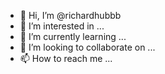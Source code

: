 - 👋 Hi, I’m @richardhubbb
- 👀 I’m interested in ...
- 🌱 I’m currently learning ...
- 💞️ I’m looking to collaborate on ...
- 📫 How to reach me ...

<!---
richardhubbb/richardhubbb is a ✨ special ✨ repository because its `README.md` (this file) appears on your GitHub profile.
You can click the Preview link to take a look at your changes.
--->
